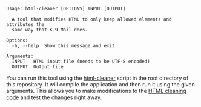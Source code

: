```text
Usage: html-cleaner [OPTIONS] INPUT [OUTPUT]

  A tool that modifies HTML to only keep allowed elements and attributes the
  same way that K-9 Mail does.

Options:
  -h, --help  Show this message and exit

Arguments:
  INPUT   HTML input file (needs to be UTF-8 encoded)
  OUTPUT  Output file
```

You can run this tool using the [html-cleaner](../../html-cleaner) script in the root directory of this repository.
It will compile the application and then run it using the given arguments. This allows you to make modifications to the
[HTML cleaning code](../../app/html-cleaner/src/main/java/app/k9mail/html/cleaner) and test the changes right away.
